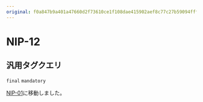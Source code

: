 ```yaml
---
original: f0a847b9a401a47660d2f73610ce1f108dae415902aef8c77c27b59094ffff84
---
```


NIP-12
======

汎用タグクエリ
--------------

`final` `mandatory`

[NIP-01](01.md)に移動しました。